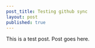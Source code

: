```yaml
---
post_title: Testing github sync
layout: post
published: true
---
```

This is a test post.
Post goes here.
